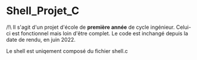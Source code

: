 # Shell_Projet_C

/!\ Il s'agit d'un projet d'école de **première année** de cycle ingénieur. Celui-ci est fonctionnel mais loin d'être complet. Le code est inchangé depuis la date de rendu, en juin 2022.
 
Le shell est uniqement composé du fichier shell.c
